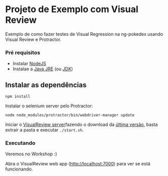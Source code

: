 # Projeto de Exemplo com Visual Review

Exemplo de como fazer testes de Visual Regression na ng-pokedex usando Visual Review e Protractor.


### Pré requisitos
* Instalar [NodeJS](http://nodejs.org/)
* Instalae a [Java JRE](http://java.com/nl) (ou [JDK](http://www.oracle.com/technetwork/java/javase/downloads/index.html))

## Instalar as dependências

```shell
npm install
```

Instalar o selenium server pelo Protractor:

```shell
node node_modules/protractor/bin/webdriver-manager update
```

Iniciar o [VisualReview server](https://github.com/xebia/VisualReview)fazendo o download da [última versão](https://github.com/xebia/VisualReview/releases), basta extrair a pasta e executar `./start.sh`.

### Executando

Veremos no Workshop :)

Abra o VisualReview web app ([http://localhost:7000](http://localhost:7000)) para ver se está funcionando.
